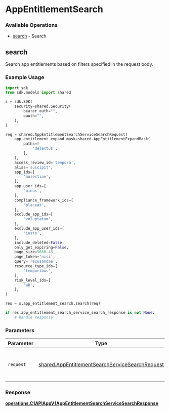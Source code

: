 # AppEntitlementSearch

### Available Operations

* [search](#search) - Search

## search

Search app entitlements based on filters specified in the request body.

### Example Usage

```python
import sdk
from sdk.models import shared

s = sdk.SDK(
    security=shared.Security(
        bearer_auth="",
        oauth="",
    ),
)

req = shared.AppEntitlementSearchServiceSearchRequest(
    app_entitlement_expand_mask=shared.AppEntitlementExpandMask(
        paths=[
            'delectus',
        ],
    ),
    access_review_id='tempora',
    alias='suscipit',
    app_ids=[
        'molestiae',
    ],
    app_user_ids=[
        'minus',
    ],
    compliance_framework_ids=[
        'placeat',
    ],
    exclude_app_ids=[
        'voluptatum',
    ],
    exclude_app_user_ids=[
        'iusto',
    ],
    include_deleted=False,
    only_get_expiring=False,
    page_size=5680.45,
    page_token='nisi',
    query='recusandae',
    resource_type_ids=[
        'temporibus',
    ],
    risk_level_ids=[
        'ab',
    ],
)

res = s.app_entitlement_search.search(req)

if res.app_entitlement_search_service_search_response is not None:
    # handle response
```

### Parameters

| Parameter                                                                                                          | Type                                                                                                               | Required                                                                                                           | Description                                                                                                        |
| ------------------------------------------------------------------------------------------------------------------ | ------------------------------------------------------------------------------------------------------------------ | ------------------------------------------------------------------------------------------------------------------ | ------------------------------------------------------------------------------------------------------------------ |
| `request`                                                                                                          | [shared.AppEntitlementSearchServiceSearchRequest](../../models/shared/appentitlementsearchservicesearchrequest.md) | :heavy_check_mark:                                                                                                 | The request object to use for the request.                                                                         |


### Response

**[operations.C1APIAppV1AppEntitlementSearchServiceSearchResponse](../../models/operations/c1apiappv1appentitlementsearchservicesearchresponse.md)**

